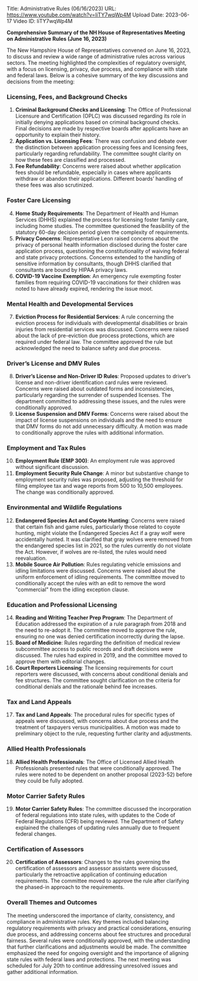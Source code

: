 Title: Administrative Rules (06/16/2023)
URL: https://www.youtube.com/watch?v=liTY7wqWp4M
Upload Date: 2023-06-17
Video ID: liTY7wqWp4M

**Comprehensive Summary of the NH House of Representatives Meeting on Administrative Rules (June 16, 2023)**

The New Hampshire House of Representatives convened on June 16, 2023, to discuss and review a wide range of administrative rules across various sectors. The meeting highlighted the complexities of regulatory oversight, with a focus on licensing, privacy, due process, and compliance with state and federal laws. Below is a cohesive summary of the key discussions and decisions from the meeting:

### **Licensing, Fees, and Background Checks**
1. **Criminal Background Checks and Licensing**: The Office of Professional Licensure and Certification (OPLC) was discussed regarding its role in initially denying applications based on criminal background checks. Final decisions are made by respective boards after applicants have an opportunity to explain their history.
2. **Application vs. Licensing Fees**: There was confusion and debate over the distinction between application processing fees and licensing fees, particularly regarding refundability. The committee sought clarity on how these fees are classified and processed.
3. **Fee Refundability**: Concerns were raised about whether application fees should be refundable, especially in cases where applicants withdraw or abandon their applications. Different boards’ handling of these fees was also scrutinized.

### **Foster Care Licensing**
4. **Home Study Requirements**: The Department of Health and Human Services (DHHS) explained the process for licensing foster family care, including home studies. The committee questioned the feasibility of the statutory 60-day decision period given the complexity of requirements.
5. **Privacy Concerns**: Representative Leon raised concerns about the privacy of personal health information disclosed during the foster care application process, questioning the constitutionality of waiving federal and state privacy protections. Concerns extended to the handling of sensitive information by consultants, though DHHS clarified that consultants are bound by HIPAA privacy laws.
6. **COVID-19 Vaccine Exemption**: An emergency rule exempting foster families from requiring COVID-19 vaccinations for their children was noted to have already expired, rendering the issue moot.

### **Mental Health and Developmental Services**
7. **Eviction Process for Residential Services**: A rule concerning the eviction process for individuals with developmental disabilities or brain injuries from residential services was discussed. Concerns were raised about the lack of pre-eviction due process protections, which are required under federal law. The committee approved the rule but acknowledged the need to balance safety and due process.

### **Driver’s License and DMV Rules**
8. **Driver’s License and Non-Driver ID Rules**: Proposed updates to driver’s license and non-driver identification card rules were reviewed. Concerns were raised about outdated forms and inconsistencies, particularly regarding the surrender of suspended licenses. The department committed to addressing these issues, and the rules were conditionally approved.
9. **License Suspension and DMV Forms**: Concerns were raised about the impact of license suspensions on individuals and the need to ensure that DMV forms do not add unnecessary difficulty. A motion was made to conditionally approve the rules with additional information.

### **Employment and Tax Rules**
10. **Employment Rule (EMP 300)**: An employment rule was approved without significant discussion.
11. **Employment Security Rule Change**: A minor but substantive change to employment security rules was proposed, adjusting the threshold for filing employee tax and wage reports from 500 to 10,500 employees. The change was conditionally approved.

### **Environmental and Wildlife Regulations**
12. **Endangered Species Act and Coyote Hunting**: Concerns were raised that certain fish and game rules, particularly those related to coyote hunting, might violate the Endangered Species Act if a gray wolf were accidentally hunted. It was clarified that gray wolves were removed from the endangered species list in 2021, so the rules currently do not violate the Act. However, if wolves are re-listed, the rules would need reevaluation.
13. **Mobile Source Air Pollution**: Rules regulating vehicle emissions and idling limitations were discussed. Concerns were raised about the uniform enforcement of idling requirements. The committee moved to conditionally accept the rules with an edit to remove the word "commercial" from the idling exception clause.

### **Education and Professional Licensing**
14. **Reading and Writing Teacher Prep Program**: The Department of Education addressed the expiration of a rule paragraph from 2018 and the need to re-adopt it. The committee moved to approve the rule, ensuring no one was denied certification incorrectly during the lapse.
15. **Board of Medicine**: Rules regarding the definition of medical review subcommittee access to public records and draft decisions were discussed. The rules had expired in 2019, and the committee moved to approve them with editorial changes.
16. **Court Reporters Licensing**: The licensing requirements for court reporters were discussed, with concerns about conditional denials and fee structures. The committee sought clarification on the criteria for conditional denials and the rationale behind fee increases.

### **Tax and Land Appeals**
17. **Tax and Land Appeals**: The procedural rules for specific types of appeals were discussed, with concerns about due process and the treatment of taxpayers versus municipalities. A motion was made to preliminary object to the rule, requesting further clarity and adjustments.

### **Allied Health Professionals**
18. **Allied Health Professionals**: The Office of Licensed Allied Health Professionals presented rules that were conditionally approved. The rules were noted to be dependent on another proposal (2023-52) before they could be fully adopted.

### **Motor Carrier Safety Rules**
19. **Motor Carrier Safety Rules**: The committee discussed the incorporation of federal regulations into state rules, with updates to the Code of Federal Regulations (CFR) being reviewed. The Department of Safety explained the challenges of updating rules annually due to frequent federal changes.

### **Certification of Assessors**
20. **Certification of Assessors**: Changes to the rules governing the certification of assessors and assessor assistants were discussed, particularly the retroactive application of continuing education requirements. The committee moved to approve the rule after clarifying the phased-in approach to the requirements.

### **Overall Themes and Outcomes**
The meeting underscored the importance of clarity, consistency, and compliance in administrative rules. Key themes included balancing regulatory requirements with privacy and practical considerations, ensuring due process, and addressing concerns about fee structures and procedural fairness. Several rules were conditionally approved, with the understanding that further clarifications and adjustments would be made. The committee emphasized the need for ongoing oversight and the importance of aligning state rules with federal laws and protections. The next meeting was scheduled for July 20th to continue addressing unresolved issues and gather additional information.